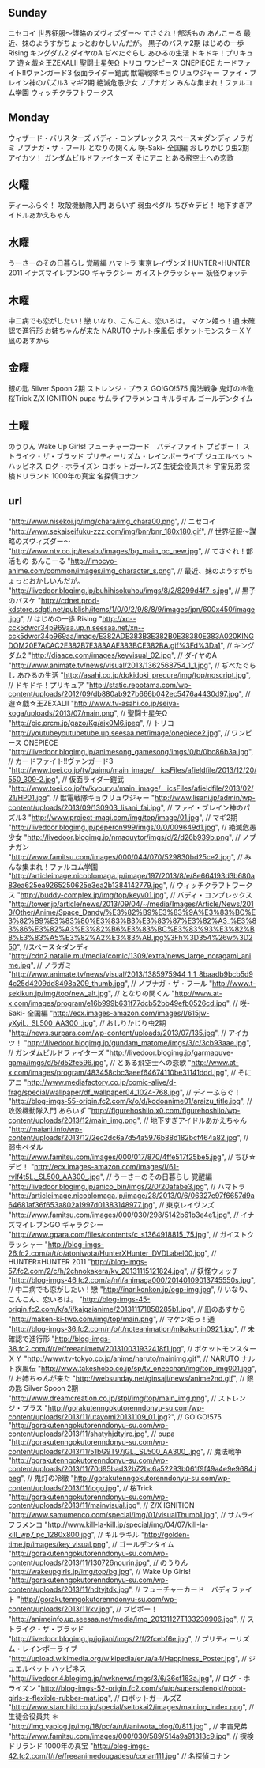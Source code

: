 ## Sunday
ニセコイ
世界征服～謀略のズヴィズダー～
てさぐれ！部活もの あんこーる
最近、妹のようすがちょっとおかしいんだが。
黒子のバスケ2期
はじめの一歩 Rising
キングダム2
ダイヤのA
ぢべたぐらし あひるの生活
ドキドキ！プリキュア
遊☆戯☆王ZEXALⅡ
聖闘士星矢Ω
トリコ
ワンピース ONEPIECE
カードファイト!!ヴァンガード3
仮面ライダー鎧武
獣電戦隊キョウリュウジャー
ファイ・ブレイン神のパズル3
マギ2期
絶滅危愚少女
ノブナガン
みんな集まれ！ファルコム学園
ウィッチクラフトワークス
## Monday
ウィザード・バリスターズ
バディ・コンプレックス
スペース☆ダンディ
ノラガミ
ノブナガ・ザ・フール
となりの関くん
咲-Saki- 全国編
おしりかじり虫2期
アイカツ！
ガンダムビルドファイターズ
そにアニ
とある飛空士への恋歌
## 火曜
ディーふらぐ！
攻殻機動隊入門 あらいず
弱虫ペダル
ちび☆デビ！
地下すぎアイドルあかえちゃん
## 水曜
うーさーのその日暮らし 覚醒編
ハマトラ
東京レイヴンズ
HUNTER×HUNTER 2011
イナズマイレブンGO ギャラクシー
ガイストクラッシャー
妖怪ウォッチ
## 木曜
中二病でも恋がしたい！戀
いなり、こんこん、恋いろは。
マケン姫っ！通
未確認で進行形
お姉ちゃんが来た
NARUTO ナルト疾風伝
ポケットモンスターＸＹ
凪のあすから
## 金曜
銀の匙 Silver Spoon 2期
ストレンジ・プラス
GO!GO!575
魔法戦争
鬼灯の冷徹
桜Trick
Z/X IGNITION
pupa
サムライフラメンコ
キルラキル
ゴールデンタイム
## 土曜
のうりん
Wake Up Girls!
フューチャーカード　バディファイト
プピポー！
ストライク・ザ・ブラッド
プリティーリズム・レインボーライブ
ジュエルペット ハッピネス
ログ・ホライズン
ロボットガールズZ
生徒会役員共＊
宇宙兄弟
探検ドリランド 1000年の真宝
名探偵コナン

## url
"http://www.nisekoi.jp/img/chara/img_chara00.png",	// ニセコイ
"http://www.sekaiseifuku-zzz.com/img/bnr/bnr_180x180.gif", 	// 世界征服～謀略のズヴィズダー～
"http://www.ntv.co.jp/tesabu/images/bg_main_pc_new.jpg", 	// てさぐれ！部活もの あんこーる
"http://imocyo-anime.com/common/images/img_character_s.png", 	// 最近、妹のようすがちょっとおかしいんだが。
"http://livedoor.blogimg.jp/buhihisokuhou/imgs/8/2/8299d4f7-s.jpg", 	// 黒子のバスケ
"http://cdnet.prod-kdstore.sdgtl.net/publish/items/1/0/0/2/9/8/8/9/images/jpn/600x450/image.jpg", 	// はじめの一歩 Rising
"http://xn--cck5dwcr34p969aa.up.n.seesaa.net/xn--cck5dwcr34p969aa/image/E382ADE383B3E382B0E38380E383A020KINGDOM20E7ACAC2E382B7E383AAE383BCE382BA.gif%3Fd%3Da1", 	// キングダム2
"http://diaace.com/images/keyvisual_02.jpg", 	// ダイヤのA
"http://www.animate.tv/news/visual/2013/1362568754_1_1.jpg", 	// ぢべたぐらし あひるの生活
"http://asahi.co.jp/dokidoki_precure/img/top/noscript.jpg",	// ドキドキ！プリキュア
"http://static.repotama.com/wp-content/uploads/2012/09/db880ab927b666b042ec5476a4430d97.jpg",	// 遊☆戯☆王ZEXALⅡ
"http://www.tv-asahi.co.jp/seiya-koga/uploads/2013/07/main.png",	// 聖闘士星矢Ω
"http://pic.prcm.jp/gazo/Kg/ajx0M6.jpeg", 	// トリコ
"http://youtubeyoutubetube.up.seesaa.net/image/onepiece2.jpg", 	// ワンピース ONEPIECE
"http://livedoor.blogimg.jp/animesong_gamesong/imgs/0/b/0bc86b3a.jpg",	// カードファイト!!ヴァンガード3
"http://www.toei.co.jp/tv/gaimu/main_image/__icsFiles/afieldfile/2013/12/20/550_309-2.jpg",		// 仮面ライダー鎧武
"http://www.toei.co.jp/tv/kyouryu/main_image/__icsFiles/afieldfile/2013/02/21/HP01.jpg",	// 獣電戦隊キョウリュウジャー
"http://www.lisani.jp/admin/wp-content/uploads/2013/09/130903_lisani_fai.jpg", 		// ファイ・ブレイン神のパズル3
"http://www.project-magi.com/img/top/image/01.jpg",	// マギ2期
"http://livedoor.blogimg.jp/peperon999/imgs/0/0/009649d1.jpg",	// 絶滅危愚少女
"http://livedoor.blogimg.jp/nmaouytor/imgs/d/2/d26b939b.png",	// ノブナガン
"http://www.famitsu.com/images/000/044/070/529830bd25ce2.jpg",		// みんな集まれ！ファルコム学園
"http://articleimage.nicoblomaga.jp/image/197/2013/8/e/8e664193d3b680a83ea625ea9265250625e3ea2b1384142779.jpg", 		// ウィッチクラフトワークス
"http://buddy-complex.jp/img/top/keyv01.jpg",	// バディ・コンプレックス
"http://tower.jp/article/news/2013/09/04/~/media/Images/Article/News/2013/Other/Anime/Space_Dandy/%E3%82%B9%E3%83%9A%E3%83%BC%E3%82%B9%E3%83%80%E3%83%B3%E3%83%87%E3%82%A3_%E3%83%86%E3%82%A3%E3%82%B6%E3%83%BC%E3%83%93%E3%82%B8%E3%83%A5%E3%82%A2%E3%83%AB.jpg%3Fh%3D354%26w%3D250",	//スペース☆ダンディ
"http://cdn2.natalie.mu/media/comic/1309/extra/news_large_noragami_anime.jpg", 	// ノラガミ
"http://www.animate.tv/news/visual/2013/1385975944_1_1_8baadb9bcb5d94c25d4209dd8498a209_thumb.jpg",		// ノブナガ・ザ・フール
"http://www.t-sekikun.jp/img/top/new_alt.jpg", 	// となりの関くん
"http://www.at-x.com/images/program/e16b999b631f77dcb52bb49efb0526cd.jpg", 	// 咲-Saki- 全国編
"http://ecx.images-amazon.com/images/I/615jw-yXyiL._SL500_AA300_.jpg",		// おしりかじり虫2期
"http://news.surpara.com/wp-content/uploads/2013/07/135.jpg",	// アイカツ！
"http://livedoor.blogimg.jp/gundam_matome/imgs/3/c/3cb93aae.jpg", 		// ガンダムビルドファイターズ
"http://livedoor.blogimg.jp/garmaquve-gama/imgs/d/5/d52fe596.jpg", 		// とある飛空士への恋歌
"http://www.at-x.com/images/program/483458cbc3aeef64674110be31141ddd.jpg", 	// そにアニ
"http://www.mediafactory.co.jp/comic-alive/d-frag/special/wallpaper/df_wallpaper04_1024-768.jpg",		// ディーふらぐ！
"http://blog-imgs-55-origin.fc2.com/k/o/d/kodoanime01/araizu_title.jpg",	// 攻殻機動隊入門 あらいず
"http://figurehoshiio.x0.com/figurehoshiio/wp-content/uploads/2013/12/main_img.png", 	// 地下すぎアイドルあかえちゃん
"http://maiani.info/wp-content/uploads/2013/12/2ec2dc6a7d54a5976b88d182bcf464a82.jpg", 	// 弱虫ペダル
"http://www.famitsu.com/images/000/017/870/4ffe517f25be5.jpg", 		// ちび☆デビ！
"http://ecx.images-amazon.com/images/I/61-rylf4t5L._SL500_AA300_.jpg", 		// うーさーのその日暮らし 覚醒編
"http://livedoor.blogimg.jp/anico_bin/imgs/2/0/20afabe3.jpg",		// ハマトラ
"http://articleimage.nicoblomaga.jp/image/28/2013/0/6/06327e97f6657d9a64681af36f653a802a1997d01383148977.jpg", 	// 東京レイヴンズ
"http://www.famitsu.com/images/000/030/298/5142b61b3e4e1.jpg",		// イナズマイレブンGO ギャラクシー
"http://www.gpara.com/files/contents/c_s1364918815_75.jpg",	// ガイストクラッシャー
"http://blog-imgs-26.fc2.com/a/t/o/atoniwota/HunterXHunter_DVDLabel00.jpg",	// HUNTER×HUNTER 2011
"http://blog-imgs-57.fc2.com/2/c/h/2chnokakera/kv_20131115121824.jpg", 	// 妖怪ウォッチ
"http://blog-imgs-46.fc2.com/a/n/i/animaga000/20140109013745550s.jpg",	// 中二病でも恋がしたい！戀
"http://inarikonkon.jp/ogp-img.jpg",	// いなり、こんこん、恋いろは。
"http://blog-imgs-45-origin.fc2.com/k/a/i/kaigaianime/201311171858285b1.jpg", 	// 凪のあすから
"http://maken-ki-two.com/img/top/main.png", 	// マケン姫っ！通
"http://blog-imgs-36.fc2.com/n/o/t/noteanimation/mikakunin0921.jpg", 	// 未確認で進行形
"http://blog-imgs-38.fc2.com/f/r/e/freeanimetv/201310031932418f1.jpg", 		// ポケットモンスターＸＹ
"http://www.tv-tokyo.co.jp/anime/naruto/mainimg.gif", 	// NARUTO ナルト疾風伝
"http://www.takeshobo.co.jp/sp/tv_oneechan/img/top_img001.jpg", 	// お姉ちゃんが来た
"http://websunday.net/ginsaji/news/anime2nd.gif", 	// 銀の匙 Silver Spoon 2期
"http://www.dreamcreation.co.jp/stpl/img/top/main_img.png",	// ストレンジ・プラス
"http://gorakutenngokutorenndonyu-su.com/wp-content/uploads/2013/11/utayomi20131109_01.jpg?", 	// GO!GO!575
"http://gorakutenngokutorenndonyu-su.com/wp-content/uploads/2013/11/shatyhjdtyjre.jpg", 	// pupa
"http://gorakutenngokutorenndonyu-su.com/wp-content/uploads/2013/11/51bG9T97jGL._SL500_AA300_.jpg",	// 魔法戦争
"http://gorakutenngokutorenndonyu-su.com/wp-content/uploads/2013/11/70d95bad32b72bc6a52293b061f9f49a4e9e9684.jpeg",	// 鬼灯の冷徹
"http://gorakutenngokutorenndonyu-su.com/wp-content/uploads/2013/11/logo.jpg",	// 桜Trick
"http://gorakutenngokutorenndonyu-su.com/wp-content/uploads/2013/11/mainvisual.jpg",	// Z/X IGNITION
"http://www.samumenco.com/special/img/01/visualThumb1.jpg", 	// サムライフラメンコ
"http://www.kill-la-kill.jp/special/img/04/07/kill-la-kill_wp7_pc_1280x800.jpg", 	// キルラキル
"http://golden-time.jp/images/key_visual.png",	// ゴールデンタイム
"http://gorakutenngokutorenndonyu-su.com/wp-content/uploads/2013/11/130726nourin.jpg",	// のうりん
"http://wakeupgirls.jp/img/top/bg.jpg", 	// Wake Up Girls!
"http://gorakutenngokutorenndonyu-su.com/wp-content/uploads/2013/11/hdtyjtdk.jpg", 		// フューチャーカード　バディファイト
"http://gorakutenngokutorenndonyu-su.com/wp-content/uploads/2013/11/kv.jpg", 		// プピポー！
"http://animeinfo.up.seesaa.net/media/img_20131127T133230906.jpg", 	// ストライク・ザ・ブラッド
"http://livedoor.blogimg.jp/jojiani/imgs/2/f/2fcebf6e.jpg", 	// プリティーリズム・レインボーライブ
"http://upload.wikimedia.org/wikipedia/en/a/a4/Happiness_Poster.jpg", 	// ジュエルペット ハッピネス
"http://livedoor.4.blogimg.jp/nwknews/imgs/3/6/36cf163a.jpg", 	// ログ・ホライズン
"http://blog-imgs-52-origin.fc2.com/s/u/p/supersolenoid/robot-girls-z-flexible-rubber-mat.jpg",	//	ロボットガールズZ
"http://www.starchild.co.jp/special/seitokai2/images/maining_index.png",	// 生徒会役員共 ＊
"http://img.yaplog.jp/img/18/pc/a/n/i/aniwota_blog/0/811.jpg" ,	// 宇宙兄弟
"http://www.famitsu.com/images/000/030/589/514a9a91313c9.jpg", 	// 探検ドリランド 1000年の真宝
"http://blog-imgs-42.fc2.com/f/r/e/freeanimedougadesu/conan111.jpg"	// 名探偵コナン
